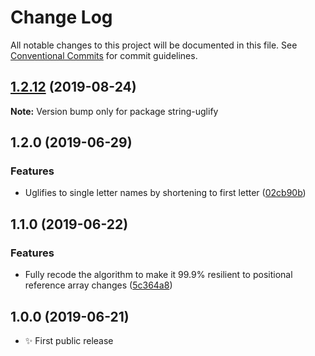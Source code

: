 # Change Log

All notable changes to this project will be documented in this file.
See [Conventional Commits](https://conventionalcommits.org) for commit guidelines.

## [1.2.12](https://gitlab.com/codsen/codsen/compare/string-uglify@1.2.11...string-uglify@1.2.12) (2019-08-24)

**Note:** Version bump only for package string-uglify





## 1.2.0 (2019-06-29)

### Features

- Uglifies to single letter names by shortening to first letter ([02cb90b](https://gitlab.com/codsen/codsen/commit/02cb90b))

## 1.1.0 (2019-06-22)

### Features

- Fully recode the algorithm to make it 99.9% resilient to positional reference array changes ([5c364a8](https://gitlab.com/codsen/codsen/commit/5c364a8))

## 1.0.0 (2019-06-21)

- ✨ First public release
